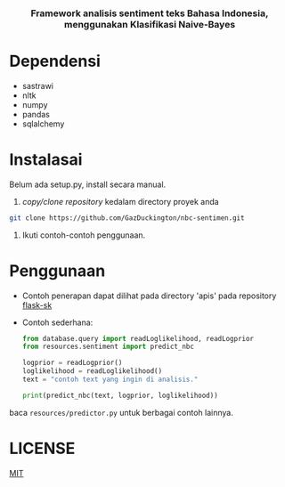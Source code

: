 <h3 align=center>Framework analisis sentiment teks Bahasa Indonesia, menggunakan Klasifikasi Naive-Bayes</h3>

# Dependensi
- sastrawi 
- nltk
- numpy
- pandas
- sqlalchemy

# Instalasai
Belum ada setup.py, install secara manual.
1. _copy/clone_ _repository_ kedalam directory proyek anda
```bash
git clone https://github.com/GazDuckington/nbc-sentimen.git
```
1. Ikuti contoh-contoh penggunaan.

# Penggunaan
- Contoh penerapan dapat dilihat pada directory 'apis' pada repository [flask-sk](https://github.com/GazDuckington/flask-sk)

- Contoh sederhana:
  ```python
  from database.query import readLoglikelihood, readLogprior
  from resources.sentiment import predict_nbc
  
  logprior = readLogprior()
  loglikelihood = readLoglikelihood()
  text = "contoh text yang ingin di analisis."
  
  print(predict_nbc(text, logprior, loglikelihood))
  ```
baca ```resources/predictor.py``` untuk berbagai contoh lainnya.

# LICENSE
[MIT](LICENSE)
